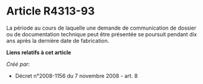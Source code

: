 # Article R4313-93

La période au cours de laquelle une demande de communication de dossier ou de documentation technique peut être présentée se
poursuit pendant dix ans après la dernière date de fabrication.

**Liens relatifs à cet article**

_Créé par_:

  - Décret n°2008-1156 du 7 novembre 2008 - art. 8
